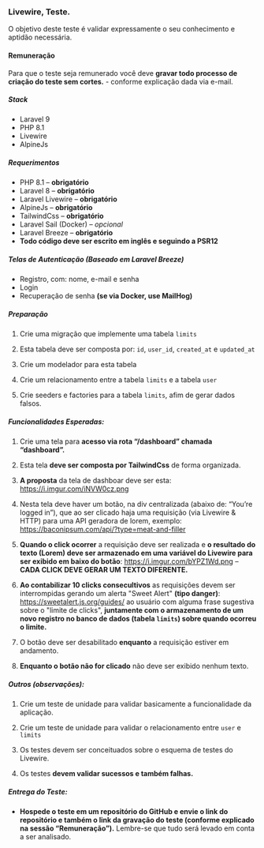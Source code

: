 ### Livewire, Teste.

O objetivo deste teste é validar expressamente o seu conhecimento e aptidão necessária.

#### Remuneração

Para que o teste seja remunerado você deve **gravar todo processo de criação do teste sem cortes.** - conforme explicação dada via e-mail.

##### Stack

- Laravel 9
- PHP 8.1
- Livewire
- AlpineJs

##### Requerimentos

- PHP 8.1 – **obrigatório**
- Laravel 8 – **obrigatório**
- Laravel Livewire – **obrigatório**
- AlpineJs – **obrigatório**
- TailwindCss – **obrigatório** 
- Laravel Sail (Docker) – *opcional*
- Laravel Breeze – **obrigatório**
- **Todo código deve ser escrito em inglês e seguindo a PSR12**

##### Telas de Autenticação (Baseado em *Laravel Breeze*)

- Registro, com: nome, e-mail e senha
- Login
- Recuperação de senha **(se via Docker, use MailHog)**

##### Preparação

1. Crie uma migração que implemente uma tabela `limits`

2. Esta tabela deve ser composta por: `id`, `user_id`, `created_at` e `updated_at`

3. Crie um modelador para esta tabela

4. Crie um relacionamento entre a tabela `limits` e a tabela `user`

5. Crie seeders e factories para a tabela `limits`, afim de gerar dados falsos.

##### Funcionalidades Esperadas:

1. Crie uma tela para **acesso via rota “/dashboard” chamada “dashboard”.**

2. Esta tela **deve ser composta por TailwindCss** de forma organizada.

3. **A proposta** da tela de dashboar deve ser esta: https://i.imgur.com/iNVW0cz.png

4. Nesta tela deve haver um botão, na div centralizada (abaixo de: “You’re logged in”), que ao ser clicado haja uma requisição (via Livewire & HTTP) para uma API geradora de lorem, exemplo: 
https://baconipsum.com/api/?type=meat-and-filler

5. **Quando o click ocorrer** a requisição deve ser realizada e **o resultado do texto (Lorem) deve ser armazenado em uma variável do Livewire para ser exibido em baixo do botão**: https://i.imgur.com/bYPZ1Wd.png – **CADA CLICK DEVE GERAR UM TEXTO DIFERENTE.**

6. **Ao contabilizar 10 clicks consecultivos** as requisições devem ser interrompidas gerando um alerta "Sweet Alert" **(tipo danger)**: https://sweetalert.js.org/guides/ ao usuário com alguma frase sugestiva sobre o "limite de clicks", **juntamente com o armazenamento de um novo registro no banco de dados (tabela `limits`) sobre quando ocorreu o limite.**

7. O botão deve ser desabilitado **enquanto** a requisição estiver em andamento.

8. **Enquanto o botão não for clicado** não deve ser exibido nenhum texto.


##### Outros (observações):

1. Crie um teste de unidade para validar basicamente a funcionalidade da aplicação.

2. Crie um teste de unidade para validar o relacionamento entre `user` e `limits`

2. Os testes devem ser conceituados sobre o esquema de testes do Livewire.

3. Os testes **devem validar sucessos e também falhas.**

##### Entrega do Teste:

- **Hospede o teste em um repositório do GitHub e envie o link do repositório e também o link da gravação do teste (conforme explicado na sessão “Remuneração”).** Lembre-se que tudo será levado em conta a ser analisado.
